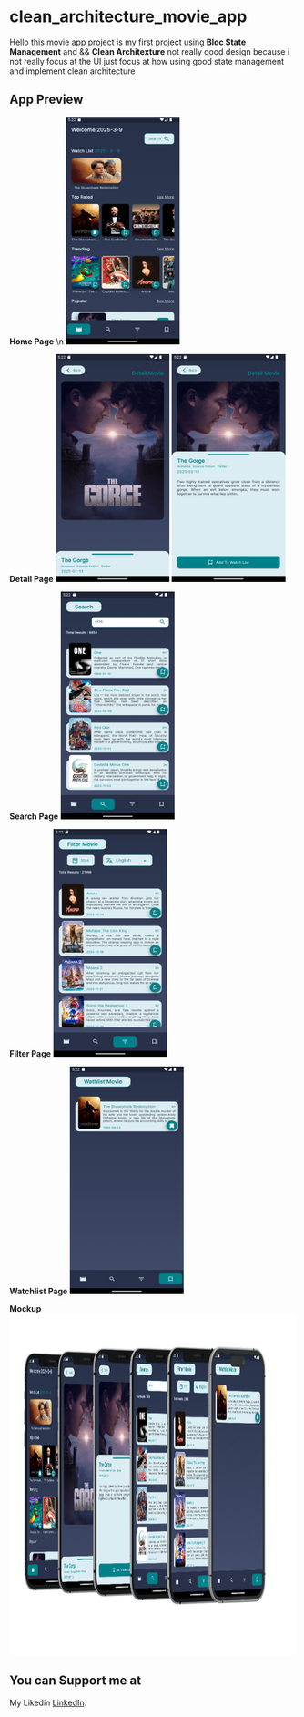 # clean_architecture_movie_app

Hello this movie app project is my first project using **Bloc State Management** and && **Clean Architexture** not really good design because i not really focus at the UI just focus at how using good state management and implement clean architecture

## App Preview
**Home Page** \n
<img src="https://github.com/mrowenhuang/clean_architecture_movie_app/blob/15b54ef4fc8b2db14b9b00f17854814af300f350/preview/home.png" width="200" height="400" />

**Detail Page**
<img src="https://github.com/mrowenhuang/clean_architecture_movie_app/blob/3c3a377b48f624edc35a29a8ea25c83efed67fd7/preview/detail.png" width="200" height="400" />
<img src="https://github.com/mrowenhuang/clean_architecture_movie_app/blob/3c3a377b48f624edc35a29a8ea25c83efed67fd7/preview/detail2.png" width="200" height="400" />

**Search Page**
<img src="https://github.com/mrowenhuang/clean_architecture_movie_app/blob/3c3a377b48f624edc35a29a8ea25c83efed67fd7/preview/search.png" width="200" height="400" />

**Filter Page**
<img src="https://github.com/mrowenhuang/clean_architecture_movie_app/blob/3c3a377b48f624edc35a29a8ea25c83efed67fd7/preview/filter.png" width="200" height="400" />

**Watchlist Page**
<img src="https://github.com/mrowenhuang/clean_architecture_movie_app/blob/3c3a377b48f624edc35a29a8ea25c83efed67fd7/preview/watchlist.png" width="200" height="400" />

**Mockup**
<img src="https://github.com/mrowenhuang/clean_architecture_movie_app/blob/dae15a46f11a4c3e139a3af36dcda937e82d52b4/preview/download.png" width="1000" height="600" />
## You can Support me at
My Likedin [LinkedIn](https://pages.github.com/).
